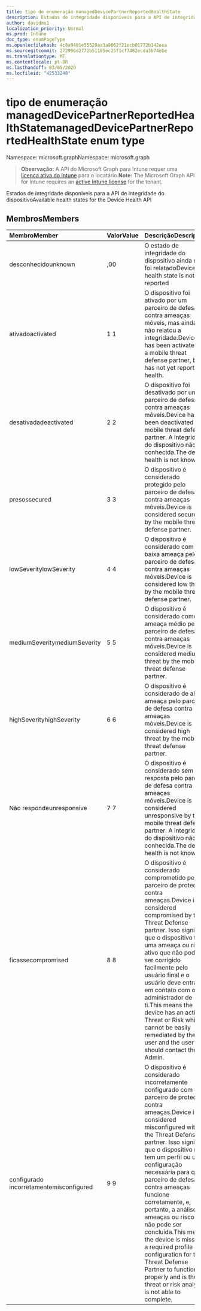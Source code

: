 ```yaml
---
title: tipo de enumeração managedDevicePartnerReportedHealthState
description: Estados de integridade disponíveis para a API de integridade do dispositivo
author: davidmu1
localization_priority: Normal
ms.prod: Intune
doc_type: enumPageType
ms.openlocfilehash: 4c8a9401e55529aa3a9062f21ecb01772b142eea
ms.sourcegitcommit: 272996d2772b51105ec25f1cf7482ecda3b74ebe
ms.translationtype: MT
ms.contentlocale: pt-BR
ms.lasthandoff: 03/05/2020
ms.locfileid: "42533248"
---
```

# <a name="manageddevicepartnerreportedhealthstate-enum-type"></a><span data-ttu-id="1a074-103">tipo de enumeração managedDevicePartnerReportedHealthState</span><span class="sxs-lookup"><span data-stu-id="1a074-103">managedDevicePartnerReportedHealthState enum type</span></span>

<span data-ttu-id="1a074-104">Namespace: microsoft.graph</span><span class="sxs-lookup"><span data-stu-id="1a074-104">Namespace: microsoft.graph</span></span>

> <span data-ttu-id="1a074-105">**Observação:** A API do Microsoft Graph para Intune requer uma [licença ativa do Intune](https://go.microsoft.com/fwlink/?linkid=839381) para o locatário.</span><span class="sxs-lookup"><span data-stu-id="1a074-105">**Note:** The Microsoft Graph API for Intune requires an [active Intune license](https://go.microsoft.com/fwlink/?linkid=839381) for the tenant.</span></span>

<span data-ttu-id="1a074-106">Estados de integridade disponíveis para a API de integridade do dispositivo</span><span class="sxs-lookup"><span data-stu-id="1a074-106">Available health states for the Device Health API</span></span>

## <a name="members"></a><span data-ttu-id="1a074-107">Membros</span><span class="sxs-lookup"><span data-stu-id="1a074-107">Members</span></span>
|<span data-ttu-id="1a074-108">Membro</span><span class="sxs-lookup"><span data-stu-id="1a074-108">Member</span></span>|<span data-ttu-id="1a074-109">Valor</span><span class="sxs-lookup"><span data-stu-id="1a074-109">Value</span></span>|<span data-ttu-id="1a074-110">Descrição</span><span class="sxs-lookup"><span data-stu-id="1a074-110">Description</span></span>|
|:---|:---|:---|
|<span data-ttu-id="1a074-111">desconhecido</span><span class="sxs-lookup"><span data-stu-id="1a074-111">unknown</span></span>|<span data-ttu-id="1a074-112">,0</span><span class="sxs-lookup"><span data-stu-id="1a074-112">0</span></span>|<span data-ttu-id="1a074-113">O estado de integridade do dispositivo ainda não foi relatado</span><span class="sxs-lookup"><span data-stu-id="1a074-113">Device health state is not yet reported</span></span>|
|<span data-ttu-id="1a074-114">ativado</span><span class="sxs-lookup"><span data-stu-id="1a074-114">activated</span></span>|<span data-ttu-id="1a074-115">1 </span><span class="sxs-lookup"><span data-stu-id="1a074-115">1</span></span>|<span data-ttu-id="1a074-116">O dispositivo foi ativado por um parceiro de defesa contra ameaças móveis, mas ainda não relatou a integridade.</span><span class="sxs-lookup"><span data-stu-id="1a074-116">Device has been activated by a mobile threat defense partner, but has not yet reported health.</span></span>|
|<span data-ttu-id="1a074-117">desativada</span><span class="sxs-lookup"><span data-stu-id="1a074-117">deactivated</span></span>|<span data-ttu-id="1a074-118">2 </span><span class="sxs-lookup"><span data-stu-id="1a074-118">2</span></span>|<span data-ttu-id="1a074-119">O dispositivo foi desativado por um parceiro de defesa contra ameaças móveis.</span><span class="sxs-lookup"><span data-stu-id="1a074-119">Device has been deactivated by a mobile threat defense partner.</span></span> <span data-ttu-id="1a074-120">A integridade do dispositivo não é conhecida.</span><span class="sxs-lookup"><span data-stu-id="1a074-120">The device health is not known.</span></span>|
|<span data-ttu-id="1a074-121">presos</span><span class="sxs-lookup"><span data-stu-id="1a074-121">secured</span></span>|<span data-ttu-id="1a074-122">3 </span><span class="sxs-lookup"><span data-stu-id="1a074-122">3</span></span>|<span data-ttu-id="1a074-123">O dispositivo é considerado protegido pelo parceiro de defesa contra ameaças móveis.</span><span class="sxs-lookup"><span data-stu-id="1a074-123">Device is considered secured by the mobile threat defense partner.</span></span>|
|<span data-ttu-id="1a074-124">lowSeverity</span><span class="sxs-lookup"><span data-stu-id="1a074-124">lowSeverity</span></span>|<span data-ttu-id="1a074-125">4 </span><span class="sxs-lookup"><span data-stu-id="1a074-125">4</span></span>|<span data-ttu-id="1a074-126">O dispositivo é considerado com baixa ameaça pelo parceiro de defesa contra ameaças móveis.</span><span class="sxs-lookup"><span data-stu-id="1a074-126">Device is considered low threat by the mobile threat defense partner.</span></span>|
|<span data-ttu-id="1a074-127">mediumSeverity</span><span class="sxs-lookup"><span data-stu-id="1a074-127">mediumSeverity</span></span>|<span data-ttu-id="1a074-128">5 </span><span class="sxs-lookup"><span data-stu-id="1a074-128">5</span></span>|<span data-ttu-id="1a074-129">O dispositivo é considerado como ameaça médio pelo parceiro de defesa contra ameaças móveis.</span><span class="sxs-lookup"><span data-stu-id="1a074-129">Device is considered medium threat by the mobile threat defense partner.</span></span>|
|<span data-ttu-id="1a074-130">highSeverity</span><span class="sxs-lookup"><span data-stu-id="1a074-130">highSeverity</span></span>|<span data-ttu-id="1a074-131">6 </span><span class="sxs-lookup"><span data-stu-id="1a074-131">6</span></span>|<span data-ttu-id="1a074-132">O dispositivo é considerado de alta ameaça pelo parceiro de defesa contra ameaças móveis.</span><span class="sxs-lookup"><span data-stu-id="1a074-132">Device is considered high threat by the mobile threat defense partner.</span></span>|
|<span data-ttu-id="1a074-133">Não responde</span><span class="sxs-lookup"><span data-stu-id="1a074-133">unresponsive</span></span>|<span data-ttu-id="1a074-134">7 </span><span class="sxs-lookup"><span data-stu-id="1a074-134">7</span></span>|<span data-ttu-id="1a074-135">O dispositivo é considerado sem resposta pelo parceiro de defesa contra ameaças móveis.</span><span class="sxs-lookup"><span data-stu-id="1a074-135">Device is considered unresponsive by the mobile threat defense partner.</span></span> <span data-ttu-id="1a074-136">A integridade do dispositivo não é conhecida.</span><span class="sxs-lookup"><span data-stu-id="1a074-136">The device health is not known.</span></span>|
|<span data-ttu-id="1a074-137">ficasse</span><span class="sxs-lookup"><span data-stu-id="1a074-137">compromised</span></span>|<span data-ttu-id="1a074-138">8 </span><span class="sxs-lookup"><span data-stu-id="1a074-138">8</span></span>|<span data-ttu-id="1a074-139">O dispositivo é considerado comprometido pelo parceiro de proteção contra ameaças.</span><span class="sxs-lookup"><span data-stu-id="1a074-139">Device is considered compromised by the Threat Defense partner.</span></span> <span data-ttu-id="1a074-140">Isso significa que o dispositivo tem uma ameaça ou risco ativo que não pode ser corrigido facilmente pelo usuário final e o usuário deve entrar em contato com o administrador de ti.</span><span class="sxs-lookup"><span data-stu-id="1a074-140">This means the device has an active Threat or Risk which cannot be easily remediated by the end user and the user should contact their IT Admin.</span></span>|
|<span data-ttu-id="1a074-141">configurado incorretamente</span><span class="sxs-lookup"><span data-stu-id="1a074-141">misconfigured</span></span>|<span data-ttu-id="1a074-142">9 </span><span class="sxs-lookup"><span data-stu-id="1a074-142">9</span></span>|<span data-ttu-id="1a074-143">O dispositivo é considerado incorretamente configurado com o parceiro de proteção contra ameaças.</span><span class="sxs-lookup"><span data-stu-id="1a074-143">Device is considered misconfigured with the Threat Defense partner.</span></span> <span data-ttu-id="1a074-144">Isso significa que o dispositivo não tem um perfil ou uma configuração necessária para que o parceiro de defesa contra ameaças funcione corretamente, e, portanto, a análise de ameaças ou riscos não pode ser concluída.</span><span class="sxs-lookup"><span data-stu-id="1a074-144">This means the device is missing a required profile or configuration for the Threat Defense Partner to function properly and is thus threat or risk analysis is not able to complete.</span></span>|




